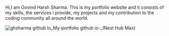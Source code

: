 Hi,I am Govind Harsh Sharma.
This is my portfolio website and it consists of my skills, the services i provide, my projects and my contribution to the coding community all around the world.

![ghsharma github io_My-portfolio github io-_(Nest Hub Max)](https://user-images.githubusercontent.com/95496933/218242774-d56654eb-3366-4604-bfb5-6d6b1e177455.png)
